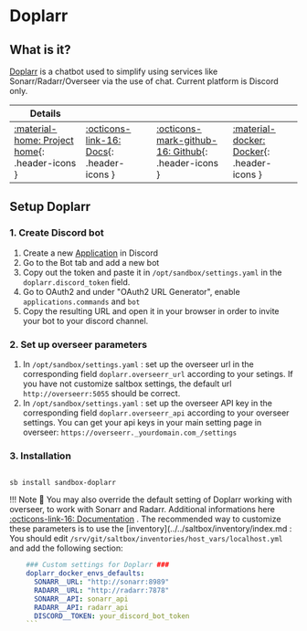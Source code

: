 # Doplarr

## What is it?

[Doplarr](https://github.com/kiranshila/doplarr) is a chatbot used to simplify using services like Sonarr/Radarr/Overseer via the use of chat. Current platform is Discord only.

| Details     |             |             |             |
|-------------|-------------|-------------|-------------|
| [:material-home: Project home](https://github.com/kiranshila/doplarr){: .header-icons } | [:octicons-link-16: Docs](https://github.com/kiranshila/doplarr){: .header-icons } | [:octicons-mark-github-16: Github](https://github.com/kiranshila/doplarr){: .header-icons } | [:material-docker: Docker](https://ghcr.io/kiranshila/doplarr){: .header-icons }|

## Setup Doplarr

### 1. Create Discord bot

1. Create a new [Application](https://discord.com/developers/applications) in Discord
2. Go to the Bot tab and add a new bot
3. Copy out the token and paste it in `/opt/sandbox/settings.yaml` in the `doplarr.discord_token` field.
4. Go to OAuth2 and under "OAuth2 URL Generator", enable `applications.commands` and `bot`
5. Copy the resulting URL and open it in your browser in order to invite your bot to your discord channel.

### 2. Set up overseer parameters

1. In `/opt/sandbox/settings.yaml` : set up the overseer url in the corresponding field `doplarr.overseerr_url` according to your setings. If you have not customize saltbox settings, the default url `http://overseerr:5055` should be correct.
2. In `/opt/sandbox/settings.yaml` : set up the overseer API key in the corresponding field `doplarr.overseerr_api` according to your overseer settings.
You can get your api keys in your main setting page in overseer: `https://overseerr._yourdomain.com_/settings`

### 3. Installation

``` shell

sb install sandbox-doplarr

```

!!! Note
      📢 You may also override the default setting of Doplarr working with overseer, to work with Sonarr and Radarr. Additional informations here [:octicons-link-16: Documentation](https://github.com/kiranshila/Doplarr/blob/main/README.md#sonarrradarr) .
      The recommended way to customize these parameters is to use the [inventory](../../saltbox/inventory/index.md :
      You should edit `/srv/git/saltbox/inventories/host_vars/localhost.yml` and add the following section:

  ```yaml
      ### Custom settings for Doplarr ###
      doplarr_docker_envs_defaults:
        SONARR__URL: "http://sonarr:8989"
        RADARR__URL: "http://radarr:7878"
        SONARR__API: sonarr_api
        RADARR__API: radarr_api
        DISCORD__TOKEN: your_discord_bot_token
      ```
